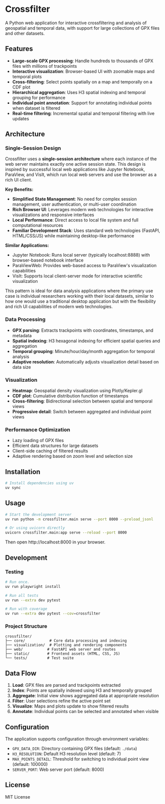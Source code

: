 # Crossfilter

A Python web application for interactive crossfiltering and analysis of geospatial and temporal data, with support for large collections of GPX files and other datasets.

## Features

- **Large-scale GPX processing**: Handle hundreds to thousands of GPX files with millions of trackpoints
- **Interactive visualization**: Browser-based UI with zoomable maps and temporal plots
- **Cross-filtering**: Select points spatially on a map and temporally on a CDF plot
- **Hierarchical aggregation**: Uses H3 spatial indexing and temporal grouping for performance
- **Individual point annotation**: Support for annotating individual points when dataset is filtered
- **Real-time filtering**: Incremental spatial and temporal filtering with live updates

## Architecture

### Single-Session Design

Crossfilter uses a **single-session architecture** where each instance of the web server maintains exactly one active session state. This design is inspired by successful local web applications like Jupyter Notebook, ParaView, and VisIt, which run local web servers and use the browser as a rich UI client.

**Key Benefits:**
- **Simplified State Management**: No need for complex session management, user authentication, or multi-user coordination
- **Rich Browser UI**: Leverages modern web technologies for interactive visualizations and responsive interfaces
- **Local Performance**: Direct access to local file system and full computational resources
- **Familiar Development Stack**: Uses standard web technologies (FastAPI, HTML/CSS/JS) while maintaining desktop-like performance

**Similar Applications:**
- Jupyter Notebook: Runs local server (typically localhost:8888) with browser-based notebook interface
- ParaViewWeb: Provides web-based access to ParaView's visualization capabilities
- VisIt: Supports local client-server mode for interactive scientific visualization

This pattern is ideal for data analysis applications where the primary use case is individual researchers working with their local datasets, similar to how one would use a traditional desktop application but with the flexibility and rich UI capabilities of modern web technologies.

### Data Processing
- **GPX parsing**: Extracts trackpoints with coordinates, timestamps, and metadata
- **Spatial indexing**: H3 hexagonal indexing for efficient spatial queries and aggregation
- **Temporal grouping**: Minute/hour/day/month aggregation for temporal analysis
- **Adaptive resolution**: Automatically adjusts visualization detail based on data size

### Visualization
- **Heatmap**: Geospatial density visualization using Plotly/Kepler.gl
- **CDF plot**: Cumulative distribution function of timestamps
- **Cross-filtering**: Bidirectional selection between spatial and temporal views
- **Progressive detail**: Switch between aggregated and individual point views

### Performance Optimization
- Lazy loading of GPX files
- Efficient data structures for large datasets
- Client-side caching of filtered results
- Adaptive rendering based on zoom level and selection size

## Installation

```bash
# Install dependencies using uv
uv sync
```

## Usage

```bash
# Start the development server
uv run python -m crossfilter.main serve --port 8000 --preload_jsonl 

# Or using uvicorn directly
uvicorn crossfilter.main:app serve --reload --port 8000
```

Then open http://localhost:8000 in your browser.

## Development

### Testing
```bash
# Run once.
uv run playwright install
```

```bash
# Run all tests
uv run --extra dev pytest

# Run with coverage
uv run --extra dev pytest --cov=crossfilter
```

### Project Structure
```
crossfilter/
├── core/           # Core data processing and indexing
├── visualization/  # Plotting and rendering components
├── web/           # FastAPI web server and routes
├── static/        # Frontend assets (HTML, CSS, JS)
└── tests/         # Test suite
```

## Data Flow

1. **Load**: GPX files are parsed and trackpoints extracted
2. **Index**: Points are spatially indexed using H3 and temporally grouped
3. **Aggregate**: Initial view shows aggregated data at appropriate resolution
4. **Filter**: User selections refine the active point set
5. **Visualize**: Maps and plots update to show filtered results
6. **Annotate**: Individual points can be selected and annotated when visible

## Configuration

The application supports configuration through environment variables:
- `GPX_DATA_DIR`: Directory containing GPX files (default: `./data`)
- `H3_RESOLUTION`: Default H3 resolution level (default: 7)
- `MAX_POINTS_DETAIL`: Threshold for switching to individual point view (default: 100000)
- `SERVER_PORT`: Web server port (default: 8000)

## License

MIT License